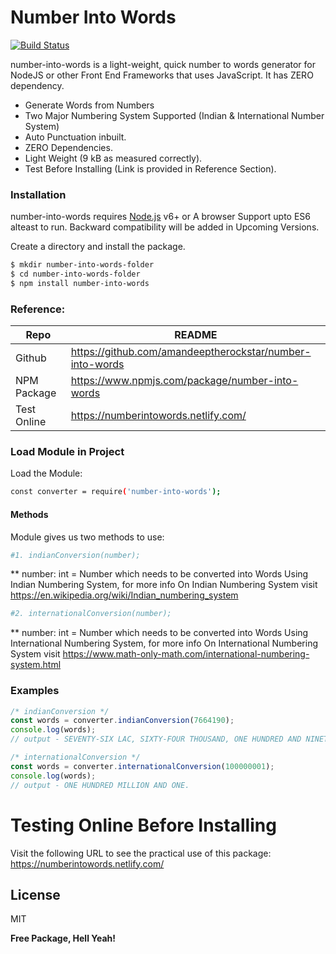 # Number Into Words


[![Build Status](https://travis-ci.org/joemccann/dillinger.svg?branch=master)](https://travis-ci.org/joemccann/dillinger)

number-into-words is a light-weight, quick number to words generator for NodeJS or other Front End Frameworks that uses JavaScript. It has ZERO dependency.

  - Generate Words from Numbers
  - Two Major Numbering System Supported (Indian & International Number System)
  - Auto Punctuation inbuilt.
  - ZERO Dependencies.
  - Light Weight (9 kB as measured correctly).
  - Test Before Installing (Link is provided in Reference Section).

### Installation

number-into-words requires [Node.js](https://nodejs.org/) v6+ or A browser Support upto ES6 alteast to run. Backward compatibility will be added in Upcoming Versions.

Create a directory and install the package.

```sh
$ mkdir number-into-words-folder
$ cd number-into-words-folder
$ npm install number-into-words
```

### Reference:
| Repo | README |
| ------ | ------ |
| Github | https://github.com/amandeeptherockstar/number-into-words |
| NPM Package | https://www.npmjs.com/package/number-into-words |
| Test Online | https://numberintowords.netlify.com/ |


### Load Module in Project

Load the Module:
```sh
const converter = require('number-into-words');
```
#### Methods
Module gives us two methods to use:
```sh
#1. indianConversion(number);
```
** number: int = Number which needs to be converted into Words Using Indian Numbering System, for more info On Indian Numbering System visit https://en.wikipedia.org/wiki/Indian_numbering_system

```sh
#2. internationalConversion(number);
```
** number: int = Number which needs to be converted into Words Using International Numbering System, for more info On International Numbering System visit https://www.math-only-math.com/international-numbering-system.html

### Examples
```javascript
/* indianConversion */
const words = converter.indianConversion(7664190);
console.log(words);
// output - SEVENTY-SIX LAC, SIXTY-FOUR THOUSAND, ONE HUNDRED AND NINETY.

/* internationalConversion */
const words = converter.internationalConversion(100000001);
console.log(words);
// output - ONE HUNDRED MILLION AND ONE.
```
# Testing Online Before Installing
Visit the following URL to see the practical use of this package: 
https://numberintowords.netlify.com/

License
----
MIT

**Free Package, Hell Yeah!**

